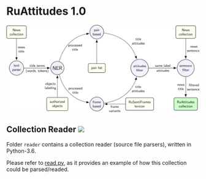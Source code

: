 # RuAttitudes 1.0

![](images/flow.png)


## Collection Reader ![](https://img.shields.io/badge/Python-3.6-brightgreen.svg)

Folder `reader` contains a collection reader (source file parsers), written in Python-3.6.

Please refer to [read.py](read.py), as it provides an example of how this collection could be parsed/readed. 